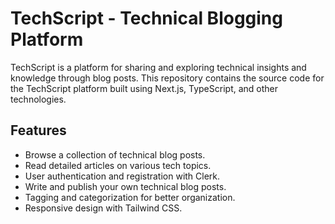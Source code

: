 # TechScript - Technical Blogging Platform

TechScript is a platform for sharing and exploring technical insights and knowledge through blog posts. This repository contains the source code for the TechScript platform built using Next.js, TypeScript, and other technologies.

## Features

- Browse a collection of technical blog posts.
- Read detailed articles on various tech topics.
- User authentication and registration with Clerk.
- Write and publish your own technical blog posts.
- Tagging and categorization for better organization.
- Responsive design with Tailwind CSS.
